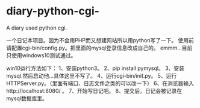 # diary-python-cgi-
A diary used python cgi.

一个日记本项目。因为不会用PHP而又想建网站所以用python写了一下。
使用前请配置cgi-bin/config.py。把里面的mysql登录信息改成自己的。
emmm...目前只使用windows10测试通过。

win10运行方法如下：
  1、安装python3。
  2、pip install pymysql。
  3、安装mysql.然后启动他...具体这里不写了。
  4、运行cgi-bin/init.py。
  5、运行HTTPServer.py。（里面有端口、日志文件之类的可以改一下）
  6、在浏览器输入http://localhost:8080/ 。
  7、开始写日记吧。
  8、提交后，日记会被记录在mysql数据库里。
